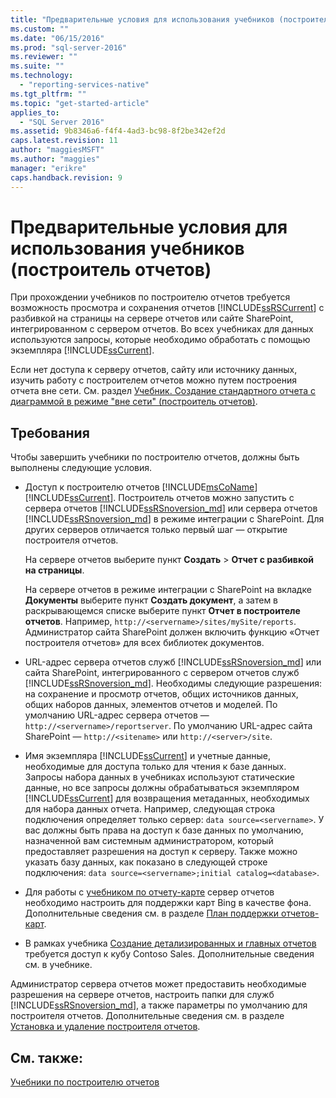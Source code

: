 ```yaml
---
title: "Предварительные условия для использования учебников (построитель отчетов) | Microsoft Docs"
ms.custom: ""
ms.date: "06/15/2016"
ms.prod: "sql-server-2016"
ms.reviewer: ""
ms.suite: ""
ms.technology: 
  - "reporting-services-native"
ms.tgt_pltfrm: ""
ms.topic: "get-started-article"
applies_to: 
  - "SQL Server 2016"
ms.assetid: 9b8346a6-f4f4-4ad3-bc98-8f2be342ef2d
caps.latest.revision: 11
author: "maggiesMSFT"
ms.author: "maggies"
manager: "erikre"
caps.handback.revision: 9
---
```

# Предварительные условия для использования учебников (построитель отчетов)
При прохождении учебников по построителю отчетов требуется возможность просмотра и сохранения отчетов [!INCLUDE[ssRSCurrent](../includes/ssrscurrent-md.md)] с разбивкой на страницы на сервере отчетов или сайте SharePoint, интегрированном с сервером отчетов. Во всех учебниках для данных используются запросы, которые необходимо обработать с помощью экземпляра [!INCLUDE[ssCurrent](../includes/sscurrent-md.md)].  
  
Если нет доступа к серверу отчетов, сайту или источнику данных, изучить работу с построителем отчетов можно путем построения отчета вне сети. См. раздел [Учебник. Создание стандартного отчета с диаграммой в режиме "вне сети" (построитель отчетов)](../reporting-services/report-builder/tutorial-create-a-quick-chart-report-offline-report-builder.md).  
  
## Требования  
Чтобы завершить учебники по построителю отчетов, должны быть выполнены следующие условия.  
  
-   Доступ к построителю отчетов [!INCLUDE[msCoName](../includes/msconame-md.md)] [!INCLUDE[ssCurrent](../includes/sscurrent-md.md)]. Построитель отчетов можно запустить с сервера отчетов [!INCLUDE[ssRSnoversion_md](../includes/ssrsnoversion-md.md)] или сервера отчетов [!INCLUDE[ssRSnoversion_md](../includes/ssrsnoversion-md.md)] в режиме интеграции с SharePoint. Для других серверов отличается только первый шаг — открытие построителя отчетов.  
  
    На сервере отчетов выберите пункт **Создать** > **Отчет с разбивкой на страницы**.
  
    На сервере отчетов в режиме интеграции с SharePoint на вкладке **Документы** выберите пункт **Создать документ**, а затем в раскрывающемся списке выберите пункт **Отчет в построителе отчетов**. Например, `http://<servername>/sites/mySite/reports`. Администратор сайта SharePoint должен включить функцию «Отчет построителя отчетов» для всех библиотек документов.  
  
-   URL-адрес сервера отчетов служб [!INCLUDE[ssRSnoversion_md](../includes/ssrsnoversion-md.md)] или сайта SharePoint, интегрированного с сервером отчетов служб [!INCLUDE[ssRSnoversion_md](../includes/ssrsnoversion-md.md)]. Необходимы следующие разрешения: на сохранение и просмотр отчетов, общих источников данных, общих наборов данных, элементов отчетов и моделей. По умолчанию URL-адрес сервера отчетов — `http://<servername>/reportserver`. По умолчанию URL-адрес сайта SharePoint — `http://<sitename>` или `http://<server>/site`.  
  
-   Имя экземпляра [!INCLUDE[ssCurrent](../includes/sscurrent-md.md)] и учетные данные, необходимые для доступа только для чтения к базе данных. Запросы набора данных в учебниках используют статические данные, но все запросы должны обрабатываться экземпляром [!INCLUDE[ssCurrent](../includes/sscurrent-md.md)] для возвращения метаданных, необходимых для набора данных отчета. Например, следующая строка подключения определяет только сервер: `data source=<servername>`. У вас должны быть права на доступ к базе данных по умолчанию, назначенной вам системным администратором, который предоставляет разрешения на доступ к серверу. Также можно указать базу данных, как показано в следующей строке подключения: `data source=<servername>;initial catalog=<database>`.  
  
-   Для работы с [учебником по отчету-карте](Tutorial:%20Map%20Report%20\(Report%20Builder\).md) сервер отчетов необходимо настроить для поддержки карт Bing в качестве фона. Дополнительные сведения см. в разделе [План поддержки отчетов-карт](http://msdn.microsoft.com/ru-ru/5ddc97a7-7ee5-475d-bc49-3b814dce7e19).   

-   В рамках учебника [Создание детализированных и главных отчетов](Tutorial:%20Creating%20Drillthrough%20and%20Main%20Reports%20\(Report%20Builder\).md) требуется доступ к кубу Contoso Sales. Дополнительные сведения см. в учебнике. 
  
Администратор сервера отчетов может предоставить необходимые разрешения на сервере отчетов, настроить папки для служб [!INCLUDE[ssRSnoversion_md](../includes/ssrsnoversion-md.md)], а также параметры по умолчанию для построителя отчетов. Дополнительные сведения см. в разделе [Установка и удаление построителя отчетов](../Topic/Install%20and%20Uninstall%20Report%20Builder.md).  
  
## См. также:  
[Учебники по построителю отчетов](../reporting-services/report-builder-tutorials.md)  
  
